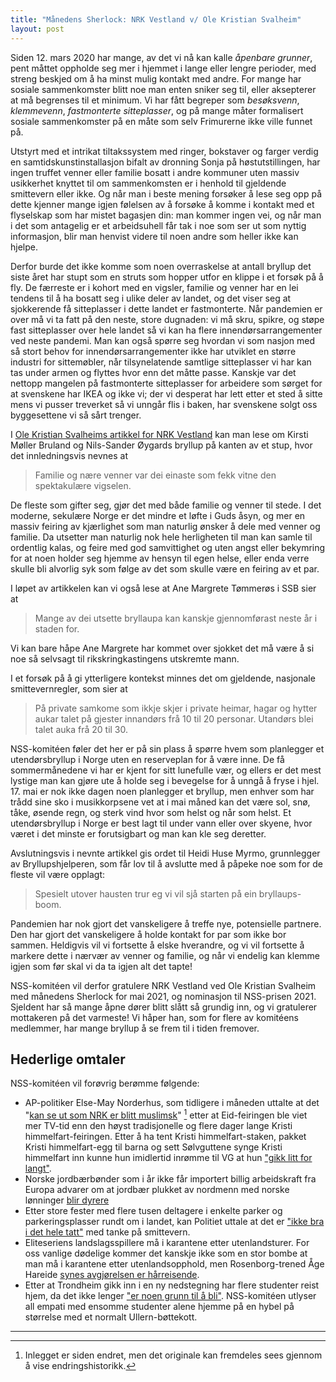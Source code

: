 ```yaml
---
title: "Månedens Sherlock: NRK Vestland v/ Ole Kristian Svalheim"
layout: post
---
```


Siden 12. mars 2020 har mange, av det vi nå kan kalle _åpenbare grunner_, pent måttet oppholde seg
mer i hjemmet i lange eller lengre perioder, med streng beskjed om å ha minst mulig kontakt med
andre. For mange har sosiale sammenkomster blitt noe man enten sniker seg til, eller aksepterer at
må begrenses til et minimum. Vi har fått begreper som _besøksvenn_, _klemmevenn_, _fastmonterte sitteplasser_,
og på mange måter formalisert sosiale sammenkomster på en måte som selv Frimurerne ikke ville funnet
på.

Utstyrt med et intrikat tiltakssystem med ringer, bokstaver og farger verdig en
samtidskunstinstallasjon bifalt av dronning Sonja på høstutstillingen, har ingen truffet venner
eller familie bosatt i andre kommuner uten massiv usikkerhet knyttet til om sammenkomsten er i
henhold til gjeldende smittevern eller ikke. Og når man i beste mening forsøker å lese seg opp på
dette kjenner mange igjen følelsen av å forsøke å komme i kontakt med et flyselskap som har mistet
bagasjen din: man kommer ingen vei, og når man i det som antagelig er et arbeidsuhell får tak i noe
som ser ut som nyttig informasjon, blir man henvist videre til noen andre som heller ikke kan
hjelpe.

Derfor burde det ikke komme som noen overraskelse at antall bryllup det siste året har stupt som en
struts som hopper utfor en klippe i et forsøk på å fly. De færreste er i kohort med en vigsler,
familie og venner har en lei tendens til å ha bosatt seg i ulike deler av landet, og det viser seg
at sjokkerende få sitteplasser i dette landet er fastmonterte. Når pandemien er over må vi ta fatt
på den neste, store dugnaden: vi må skru, spikre, og støpe fast sitteplasser over hele landet så vi
kan ha flere innendørsarrangementer ved neste pandemi. Man kan også spørre seg hvordan vi som nasjon
med så stort behov for innendørsarrangementer ikke har utviklet en større industri for sittemøbler,
når tilsynelatende samtlige sitteplasser vi har kan tas under armen og flyttes hvor enn det måtte
passe. Kanskje var det nettopp mangelen på fastmonterte sitteplasser for arbeidere som sørget for at
svenskene har IKEA og ikke vi; der vi desperat har lett etter et sted å sitte mens vi pusser
treverket så vi unngår flis i baken, har svenskene solgt oss byggesettene vi så sårt trenger.

I [Ole Kristian Svalheims artikkel for NRK Vestland](https://www.nrk.no/vestland/desse-sa-ja-pa-kanten-_-men-talet-pa-bryllaup-fortset-a-stupe-1.15516062)
kan man lese om Kirsti Møller Bruland og Nils-Sander Øygards bryllup på kanten av et stup, hvor det
innledningsvis nevnes at

> Familie og nære venner var dei einaste som fekk vitne den spektakulære vigselen.

De fleste som gifter seg, gjør det med både familie og venner til stede. I det moderne, sekulære
Norge er det mindre et løfte i Guds åsyn, og mer en massiv feiring av kjærlighet som man naturlig
ønsker å dele med venner og familie. Da utsetter man naturlig nok hele herligheten til man kan samle
til ordentlig kalas, og feire med god samvittighet og uten angst eller bekymring for at noen holder
seg hjemme av hensyn til egen helse, eller enda verre skulle bli alvorlig syk som følge av det som
skulle være en feiring av et par.

I løpet av artikkelen kan vi også lese at Ane Margrete Tømmerøs i SSB sier at

> Mange av dei utsette bryllaupa kan kanskje gjennomførast neste år i staden for.

Vi kan bare håpe Ane Margrete har kommet over sjokket det må være å si noe så selvsagt til
rikskringkastingens utskremte mann.

I et forsøk på å gi ytterligere kontekst minnes det om gjeldende, nasjonale smittevernregler, som
sier at

> På private samkome som ikkje skjer i private heimar, hagar og hytter aukar talet på gjester
innandørs frå 10 til 20 personar. Utandørs blei talet auka frå 20 til 30.

NSS-komitéen føler det her er på sin plass å spørre hvem som planlegger et utendørsbryllup i Norge
uten en reserveplan for å være inne. De få sommermånedene vi har er kjent for sitt lunefulle vær, og
ellers er det mest lystige man kan gjøre ute å holde seg i bevegelse for å unngå å fryse i hjel. 17.
mai er nok ikke dagen noen planlegger et bryllup, men enhver som har trådd sine sko i musikkorpsene
vet at i mai måned kan det være sol, snø, tåke, øsende regn, og sterk vind hvor som helst og når som
helst. Et utendørsbryllup i Norge er best lagt til under vann eller over skyene, hvor været i det
minste er forutsigbart og man kan kle seg deretter.

Avslutningsvis i nevnte artikkel gis ordet til Heidi Huse Myrmo, grunnlegger av Bryllupshjelperen,
som får lov til å avslutte med å påpeke noe som for de fleste vil være opplagt:

> Spesielt utover hausten trur eg vi vil sjå starten på ein bryllaups-boom.

Pandemien har nok gjort det vanskeligere å treffe nye, potensielle partnere. Den har gjort det
vanskeligere å holde kontakt for par som ikke bor sammen. Heldigvis vil vi fortsette å elske
hverandre, og vi vil fortsette å markere dette i nærvær av venner og familie, og når vi endelig kan
klemme igjen som før skal vi da ta igjen alt det tapte!

NSS-komitéen vil derfor gratulere NRK Vestland ved Ole Kristian Svalheim med månedens Sherlock for
mai 2021, og nominasjon til NSS-prisen 2021. Sjeldent har så mange åpne dører blitt slått så grundig
inn, og vi gratulerer mottakeren på det varmeste! Vi håper han, som for flere av komitéens
medlemmer, har mange bryllup å se frem til i tiden fremover.



## Hederlige omtaler

NSS-komitéen vil forøvrig berømme følgende:

 * AP-politiker Else-May Norderhus, som tidligere i måneden uttalte at det "[kan se ut som NRK er
   blitt muslimsk](https://www.facebook.com/100003325451737/posts/3900735643380579/?d=n)" [^1] etter
   at Eid-feiringen ble viet mer TV-tid enn den høyst tradisjonelle og flere dager lange Kristi
   himmelfart-feiringen. Etter å ha tent Kristi himmelfart-staken, pakket Kristi himmelfart-egg til
   barna og sett Sølvguttene synge Kristi himmelfart inn kunne hun imidlertid inrømme til VG at hun
   ["gikk litt for langt"](https://www.vg.no/nyheter/innenriks/i/86gydx/ap-topp-skrev-kan-se-ut-som-nrk-er-blitt-muslimsk-jeg-gikk-for-langt).
 * Norske jordbærbønder som i år ikke får importert billig arbeidskraft fra Europa advarer om at
   jordbær plukket av nordmenn med norske lønninger [blir dyrere](https://www.nrk.no/norge/jordbaer-plukket-av-nordmenn-blir-dyrere-1.15514140)
 * Etter store fester med flere tusen deltagere i enkelte parker og parkeringsplasser rundt om i
   landet, kan Politiet uttale at det er ["ikke bra i det hele tatt"](https://www.nrk.no/norge/tusenvis-samla-til-festing-i-parkane-i-natt-1.15514997)
   med tanke på smittevern.
 * Eliteseriens landslagsspillere må i karantene etter utenlandsturer. For oss vanlige dødelige
   kommer det kanskje ikke som en stor bombe at man må i karantene etter utenlandsopphold, men
   Rosenborg-trened Åge Hareide [synes avgjørelsen er hårreisende](https://www.nrk.no/sport/eliteseriens-landslagsspillere-ma-likevel-i-karantene_-__veldig-darlig-1.15515473).
 * Etter at Trondheim gikk inn i en ny nedstegning har flere studenter reist hjem, da det ikke
   lenger ["er noen grunn til å bli"](https://www.nrk.no/trondelag/ntnu-studenter-reiser-tidligere-hjem-fra-trondheim-som-er-nedstengt-pa-grunn-av-mye-koronasmitte-1.15518470).
   NSS-komitéen utlyser all empati med ensomme studenter alene hjemme på en hybel på størrelse med
   et normalt Ullern-bøttekott.


---

[^1]: Inlegget er siden endret, men det originale kan fremdeles sees gjennom å vise endringshistorikk.
